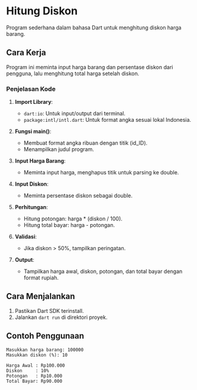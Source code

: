 # Hitung Diskon

Program sederhana dalam bahasa Dart untuk menghitung diskon harga barang.

## Cara Kerja

Program ini meminta input harga barang dan persentase diskon dari pengguna, lalu menghitung total harga setelah diskon.

### Penjelasan Kode

1. **Import Library**:
   - `dart:io`: Untuk input/output dari terminal.
   - `package:intl/intl.dart`: Untuk format angka sesuai lokal Indonesia.

2. **Fungsi main()**:
   - Membuat format angka ribuan dengan titik (id_ID).
   - Menampilkan judul program.

3. **Input Harga Barang**:
   - Meminta input harga, menghapus titik untuk parsing ke double.

4. **Input Diskon**:
   - Meminta persentase diskon sebagai double.

5. **Perhitungan**:
   - Hitung potongan: harga * (diskon / 100).
   - Hitung total bayar: harga - potongan.

6. **Validasi**:
   - Jika diskon > 50%, tampilkan peringatan.

7. **Output**:
   - Tampilkan harga awal, diskon, potongan, dan total bayar dengan format rupiah.

## Cara Menjalankan

1. Pastikan Dart SDK terinstall.
2. Jalankan `dart run` di direktori proyek.

## Contoh Penggunaan

```
Masukkan harga barang: 100000
Masukkan diskon (%): 10

Harga Awal : Rp100.000
Diskon     : 10%
Potongan   : Rp10.000
Total Bayar: Rp90.000